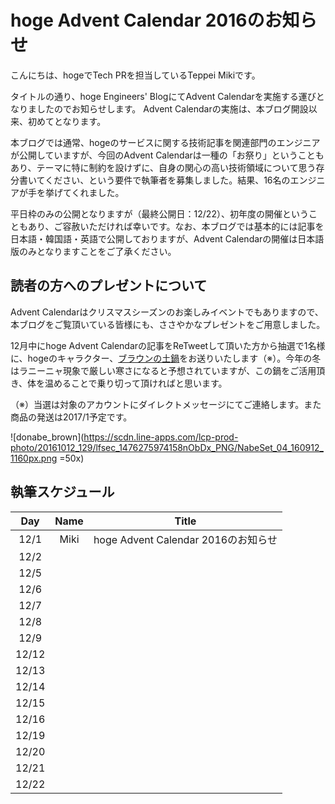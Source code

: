 # hoge Advent Calendar 2016のお知らせ

こんにちは、hogeでTech PRを担当しているTeppei Mikiです。

タイトルの通り、hoge Engineers' BlogにてAdvent Calendarを実施する運びとなりましたのでお知らせします。
Advent Calendarの実施は、本ブログ開設以来、初めてとなります。

本ブログでは通常、hogeのサービスに関する技術記事を関連部門のエンジニアが公開していますが、今回のAdvent Calendarは一種の「お祭り」ということもあり、テーマに特に制約を設けずに、自身の関心の高い技術領域について思う存分書いてください、という要件で執筆者を募集しました。結果、16名のエンジニアが手を挙げてくれました。

平日枠のみの公開となりますが（最終公開日：12/22）、初年度の開催ということもあり、ご容赦いただければ幸いです。なお、本ブログでは基本的には記事を日本語・韓国語・英語で公開しておりますが、Advent Calendarの開催は日本語版のみとなりますことをご了承ください。

## 読者の方へのプレゼントについて
Advent Calendarはクリスマスシーズンのお楽しみイベントでもありますので、本ブログをご覧頂いている皆様にも、ささやかなプレゼントをご用意しました。

12月中にhoge Advent Calendarの記事をReTweetして頂いた方から抽選で1名様に、hogeのキャラクター、[ブラウンの土鍋](https://www.linefriends.jp/products/317185236)をお送りいたします（※）。今年の冬はラニーニャ現象で厳しい寒さになると予想されていますが、この鍋をご活用頂き、体を温めることで乗り切って頂ければと思います。

（※）当選は対象のアカウントにダイレクトメッセージにてご連絡します。また商品の発送は2017/1予定です。

![donabe_brown](https://scdn.line-apps.com/lcp-prod-photo/20161012_129/lfsec_1476275974158nObDx_PNG/NabeSet_04_160912_1160px.png =50x)

## 執筆スケジュール

| Day | Name | Title |
| :---: | :---: | :---: |
| 12/1 | Miki | hoge Advent Calendar 2016のお知らせ |
| 12/2 |  |  |
| 12/5 |  |  |
| 12/6 |  |  |
| 12/7 |  |  |
| 12/8 |  |  |
| 12/9 |  |  |
| 12/12 |  |  |
| 12/13 |  |  |
| 12/14 |  |  |
| 12/15 |  |  |
| 12/16 |  |  |
| 12/19 |  |  |
| 12/20 |  |  |
| 12/21 |  |  |
| 12/22 |  |  |
